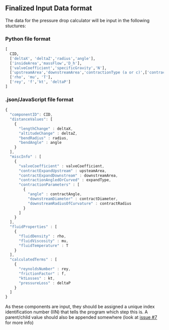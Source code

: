 ## Finalized Input Data format

The data for the pressure drop calculator will be input in the following stuctures:

### Python file format
```python
[
  CID, 
  ['deltaX', 'deltaZ','radius','angle'],
  ['insideArea','massFlow','D_h'],
  ['valveCoefficient','specificGravity','N'],
  ['upstreamArea','downstreamArea','contractionType (a or c)',['contractionParameters']]
  ['rho', 'mu', 'T'],
  ['rey', 'f','kt', 'deltaP']
]
```

### .json/JavaScript file format
```javascript
{
  "componentID": CID,
  "distanceValues": [
    {
      "lengthChange" : deltaX,
      "altitudeChange" : deltaZ,
      "bendRadius" : radius,
      "bendAngle" : angle
    }
  ],
  "miscInfo" : [
    {
      "valveCoefficient" : valveCoefficient,
      "contractExpandUpstream" : upsteamArea,
      "contractExpandDownstream" : downstreamArea,
      "contractionAngledOrCurved" : expandType,
      "contractionParameters" : [
        {
          "angle" : contractAngle,
          "downstreamDiameter" : contractDiameter,
          "downstreamRadiusOfCurvature" : contractRadius
        }
      ]
    }
  ],
  "fluidProperties" : [
    {
      "fluidDensity" : rho,
      "fluidViscosity" : mu,
      "fluidTemperature" : T
    }
  ],
  "calculatedTerms" : [
    {
      "reynoldsNumber" : rey,
      "frictionFactor" : f,
      "ktLosses" : kt,
      "pressureLoss" : deltaP
    }
  ]
}
```

As these components are input, they should be assigned a unique index identification number (IIN) that tells the program which step this is. A parent/child value should also be appended somewhere (look at [issue #7](https://github.com/louvill/AAE535dPCalc/issues/7) for more info)